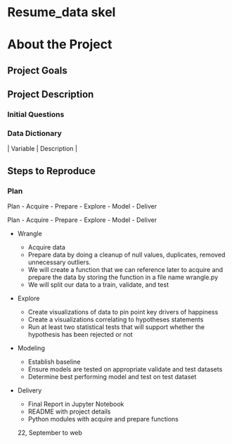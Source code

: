 # Resume_data skel

# About the Project

## Project Goals

## Project Description

### Initial Questions

### Data Dictionary

| Variable            |     Description  |     


## Steps to Reproduce

### Plan

Plan - Acquire - Prepare - Explore - Model - Deliver

Plan - Acquire - Prepare - Explore - Model - Deliver

- Wrangle
    - Acquire data
    - Prepare data by doing a cleanup of null values, duplicates, removed unnecessary outliers.
    - We will create a function that we can reference later to acquire and prepare the data by storing the function in a file name wrangle.py
    - We will split our data to a train, validate, and test
- Explore
    - Create visualizations of data to pin point key drivers of happiness
    - Create a visualizations correlating to hypotheses statements
    - Run at least two statistical tests that will support whether the hypothesis has been rejected or not
- Modeling
    - Establish baseline
    - Ensure models are tested on appropriate validate and test datasets
    - Determine best performing model and test on test dataset
- Delivery
    - Final Report in Jupyter Notebook
    - README with project details
    - Python modules with acquire and prepare functions



    22, September to web